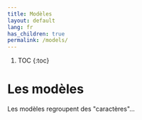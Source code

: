 ```yaml
---
title: Modèles
layout: default
lang: fr
has_children: true
permalink: /models/
---
```


1. TOC
{:toc}

# Les modèles
Les modèles regroupent des "caractères"...
